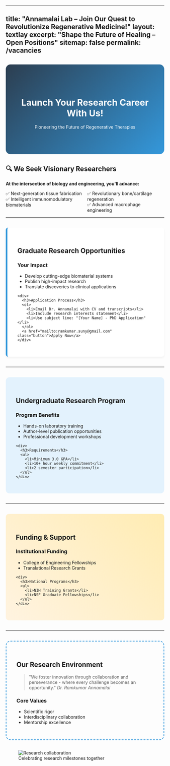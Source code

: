 
---
title: "Annamalai Lab – Join Our Quest to Revolutionize Regenerative Medicine!"
layout: textlay
excerpt: "Shape the Future of Healing – Open Positions"
sitemap: false
permalink: /vacancies
---

<style>
.hero {
  background: linear-gradient(135deg, #2c3e50, #3498db);
  padding: 4rem 2rem;
  border-radius: 15px;
  color: white;
  text-align: center;
  margin: 2rem 0;
}

.feature-card {
  background: white;
  border-left: 5px solid #3498db;
  padding: 2rem;
  margin: 2rem 0;
  border-radius: 8px;
  box-shadow: 0 4px 6px rgba(0,0,0,0.05);
}

.callout {
  background: #e3f2fd;
  padding: 2rem;
  border-radius: 12px;
  margin: 2rem 0;
}

.funding-section {
  background: linear-gradient(45deg, #fff3e0, #ffecb3);
  padding: 2rem;
  border-radius: 10px;
  margin: 2rem 0;
}

.lab-culture {
  border: 2px dashed #3498db;
  padding: 2rem;
  border-radius: 15px;
  margin: 2rem 0;
}

.research-list {
  columns: 2;
  list-style: none;
  padding: 0;
}

@media (max-width: 768px) {
  .research-list {
    columns: 1;
  }
}

.icon-lg {
  font-size: 1.5rem;
  margin-right: 0.5rem;
}
</style>

<div class="hero">
  <h1>Launch Your Research Career With Us!</h1>
  <p class="lead">Pioneering the Future of Regenerative Therapies</p>
</div>

## 🔍 We Seek Visionary Researchers

**At the intersection of biology and engineering, you'll advance:**

<ul class="research-list">
  <li>✅ Next-generation tissue fabrication</li>
  <li>✅ Intelligent immunomodulatory biomaterials</li>
  <li>✅ Revolutionary bone/cartilage regeneration</li>
  <li>✅ Advanced macrophage engineering</li>
</ul>

---

<section class="feature-card">
  <h2>Graduate Research Opportunities</h2>
  
  <div class="grid">
    <div>
      <h3>Your Impact</h3>
      <ul>
        <li>Develop cutting-edge biomaterial systems</li>
        <li>Publish high-impact research</li>
        <li>Translate discoveries to clinical applications</li>
      </ul>
    </div>
    
    <div>
      <h3>Application Process</h3>
      <ol>
        <li>Email Dr. Annamalai with CV and transcripts</li>
        <li>Include research interests statement</li>
        <li>Use subject line: "[Your Name] - PhD Application"</li>
      </ol>
      <a href="mailto:ramkumar.suny@gmail.com" class="button">Apply Now</a>
    </div>
  </div>
</section>

---

<section class="callout">
  <h2>Undergraduate Research Program</h2>
  
  <div class="grid">
    <div>
      <h3>Program Benefits</h3>
      <ul>
        <li>Hands-on laboratory training</li>
        <li>Author-level publication opportunities</li>
        <li>Professional development workshops</li>
      </ul>
    </div>
    
    <div>
      <h3>Requirements</h3>
      <ul>
        <li>Minimum 3.0 GPA</li>
        <li>10+ hour weekly commitment</li>
        <li>2 semester participation</li>
      </ul>
    </div>
  </div>
</section>

---

<section class="funding-section">
  <h2>Funding & Support</h2>
  
  <div class="grid">
    <div>
      <h3>Institutional Funding</h3>
      <ul>
        <li>College of Engineering Fellowships</li>
        <li>Translational Research Grants</li>
      </ul>
    </div>
    
    <div>
      <h3>National Programs</h3>
      <ul>
        <li>NIH Training Grants</li>
        <li>NSF Graduate Fellowships</li>
      </ul>
    </div>
  </div>
</section>

---

<section class="lab-culture">
  <h2>Our Research Environment</h2>
  
  <blockquote>
    "We foster innovation through collaboration and perseverance - where every challenge becomes an opportunity."
    <cite>Dr. Ramkumar Annamalai</cite>
  </blockquote>
  
  <div class="grid">
    <div>
      <h3>Core Values</h3>
      <ul>
        <li>Scientific rigor</li>
        <li>Interdisciplinary collaboration</li>
        <li>Mentorship excellence</li>
      </ul>
    </div>
  </div>
</section>

<figure>
  <img src="{{ site.url }}{{ site.baseurl }}/images/picpic/Gallery/phdcomics1.gif" 
       alt="Research collaboration" 
       class="research-image">
  <figcaption>Celebrating research milestones together</figcaption>
</figure>
<!---
title: "Annamalai Lab – Join Our Quest to Revolutionize Regenerative Medicine!"
layout: textlay
excerpt: "Shape the Future of Healing – Open Positions"
sitemap: false
permalink: /vacancies
---

<div class="hero-box" style="background: linear-gradient(135deg, #2c3e50, #3498db); padding: 2rem; border-radius: 15px; color: white; text-align: center; margin-bottom: 2rem;">
<h1 style="font-size: 2.5rem; text-shadow: 2px 2px 4px rgba(0,0,0,0.3);">🚀 Launch Your Research Career With Us!</h1>
</div>

## **We Want Trailblazers!**  
*If you eat, sleep, and breathe biomaterials innovation – let’s make magic happen.*  

🔬 **You’ll be pioneering:**  
- **Tissue fabrication** that would make 3D printing jealous  
- **Smart biomaterials** that whisper to immune cells  
- **Regeneration breakthroughs** for bones, cartilage and muscle that refuse to heal  
- **Macrophage whisperer** techniques to tame inflammation  

💥 **We’re hunting for:**  
- Synthetic biomaterial alchemists 🧪  
- Hydrogel elasticity gurus 🔬  
- Cellular mechanotransduction detectives 🕵️♂️  
- Bone biology enthusiasts 🦴  
- Macrophage mavericks 🦠  

---

<div class="opportunity-card" style="background: #f8f9fa; border-left: 5px solid #3498db; padding: 1.5rem; margin: 2rem 0; border-radius: 8px; box-shadow: 0 4px 6px rgba(0,0,0,0.05);">
<h2 style="color: #2c3e50;">🔥 Graduate Students & Postdocs: Let’s Change Medicine Together</h2>

**Your mission, should you choose to accept:**  
- Design experiments that make cells do the cha-cha slide 💃  
- Create biomaterial systems smarter than your phone 📱  
- Publish papers that make colleagues say “Why didn’t I think of that?!” 📚  

**How to Apply (We’ve Made It Easy):**  
1. Shoot an email to [Dr. Ramkumar](mailto:ramkumar.suny@gmail.com) with:  
   - A **1-paragraph pitch** about your science superpower  
   - Your CV (bonus points for creative formatting) 📄  
   - Transcripts (we promise not to judge that B in freshman chem) 🎓  
2. Subject line: “_[Your Name] – Future Biomaterials Rockstar [PhD/Postdoc]_”  

**Perks of Joining the Squad:**  
✅ Mentorship that turns you into an independent science ninja 🥷  
✅ Conference funds to present your world-changing work ✈️  
✅ First dibs on our lab’s legendary coffee stash ☕  

</div>

---

<div class="undergrad-callout" style="background: #e3f2fd; padding: 1.5rem; border-radius: 12px; margin: 2rem 0;">
<h2 style="color: #1a237e;">👩🔬 Undergraduate Researchers Wanted!</h2>

**No coffee-fetching interns here – you’ll be:**  
- Running *real experiments* from day one  
- Contributing to publications (hello, med school applications!) 🎓  
- Learning techniques most students only see in textbooks  

**Our Ideal Candidate:**  
- Can commit 10+ hrs/week (lab time > Netflix time) ⏳  
- Has a GPA that makes their mom proud 📈  
- Brings contagious enthusiasm (emoji game optional but appreciated) 😎  

**International Students:** Check out our [Global Exchange Program](https://nse.org/exchange/campus-profile/104/)! 🌍  
</div>

---

<div class="funding-highlight" style="background: linear-gradient(45deg, #fff3e0, #ffecb3); padding: 1.5rem; border-radius: 10px; margin: 2rem 0;">
<h3>💰 Funding Your Greatness</h3>

- **Full stipends** for PhD candidates  
- **Fellowship opportunities**:  
  - [BME Innovators Grant](https://engineering.buffalo.edu/home/academics/grad/scholarships.html) 💸  
  - [LSAMP Fellowship](https://engineering.buffalo.edu/home/diversity-inclusion/students/lsamp.html) for underrepresented researchers ✊  
  - Summer research awards (beach optional, discovery guaranteed) 🏖️  
</div>

---

<div class="lab-culture" style="border: 2px dashed #3498db; padding: 1.5rem; border-radius: 15px; margin: 2rem 0;">
<h3>❤️ Our Lab Vibe</h3>

**We’re not just colleagues – we’re:**  
- Failure-celebrators (every messed-up gel teaches something!)  
- Collaboration champions (no lone wolves here) 🐺  
- Work-hard, laugh-hard enthusiasts (dad jokes encouraged) 😂  

**Mentorship Promise:**  
> "I’ll help you grow from trainee to independent scientist – your success is my success."  
> – Dr. Annamalai  
</div>

---

<figure class="text-center">
<img src="{{ site.url }}{{ site.baseurl }}/images/picpic/Gallery/phdcomics1.gif" style="width: 65%; border-radius: 10px; box-shadow: 0 8px 16px rgba(0,0,0,0.2); margin: 2rem auto; display: block;">
<figcaption style="color: #666; font-style: italic; margin-top: 0.5rem;">When your Western blot finally works 😂</figcaption>
</figure>

<!---
title: "Annamalai Lab - Vacancies"
layout: textlay
excerpt: "Openings"
sitemap: false
permalink: /vacancies
---

# **Open positions**

#### **We are always looking for new group members with passion, work ethic, and grit!**

&nbsp;&nbsp;&nbsp;&nbsp;&nbsp;&nbsp; You will have the opportunity to work on the grand challenges of tissue fabrication, biomaterials engineering, immunomodulation, and immuno-engineering. Our lab collaborates with faculties in the college of engineering, medicine, and pharmacy in understanding various aspects of biomaterials development, tissue regeneration, and wound healing. You will be engaged in determining the essential and exciting questions, designing and executing experiments, performing assays, and making discoveries.

#### ***We are particularly looking for students with a background in the following areas: 1) Synthesis and characterization of synthetic biomaterials; 2) Elastic/viscoelastic properties of hydrogel matrices; 3) Cellular mechanotransduction; 4) Bone biology; 5) Macrophage biology***

### **i) Prospective Graduate Students and Postdocs**
&nbsp;&nbsp;&nbsp;&nbsp;&nbsp;&nbsp; If you are interested in working with us as a PhD student or Postdoctoral fellow, please send me an [email](mailto:ramkumar.suny@gmail.com). Briefly mention why you are interested in this position and attach a CV, with your graduate and undergraduate transcripts. No need for a separate cover letter or certificates. Please add _"Application PhD"_ or _"Application Postdoc"_ in the subject line. If you are a master's student at the University of Kentucky looking for a master's thesis project, email me or stop by my office. Women and underrepresented minorities are encouraged to apply.

#### ***Scientific Fit***
My lab is broadly focused on musculoskeletal tissue regeneration and bone biology. To this end, we develop injectable biomaterial systems, immunomodulatory strategies, and fabrication methods to regenerate tissues and organs. We also study the roles of immune cells, mainly macrophages in physiological and pathological conditions to elucidate their regenerative potential. Our research span both basic and translational research areas. The lab employs an array of biomaterial, mammalian cell culture techniques, and animal models to develop translatable strategies. If your research interest falls in this general description, please familiarize yourself with ongoing projects in the lab as well as our recent publications.

#### ***Mentoring Philosophy***
Choosing the right graduate advisor is critical for success in graduate school. I take the role of graduate advisor very seriously. As your mentor, I will train you to become an independent research scientist. At the beginning of your grad school, I will train you in our lab techniques and experimental design. As students develop their dissertation, my emphasis will shift towards training in scientific writing and grantsmanship as they gain research independence. I will do my best to fund your research, and help cover the expenses to one scientific meeting per year.

#### ***Graduate Stipend***
For availability of graduate research assistantships, please contact me via email. The PhD students will have the opportunity to apply for several fellowship that supports students working on projects integrating engineering and medicine cohesively to benefit the BME field and patients. More information on Fellowships can be found in the [link](https://engineering.buffalo.edu/home/academics/grad/scholarships.html). If you are an underrepresented minority, you can apply to the SUNY Louis Stokes Alliance for Minority Participation (LSAMP) fellowships. More info can be found here [link](https://engineering.buffalo.edu/home/diversity-inclusion/students/lsamp.html). For information on other graduate scholarship programs (for domestic students), please email me.

### **ii) Prospective Undergraduate / Exchange students**
&nbsp;&nbsp;&nbsp;&nbsp;&nbsp;&nbsp; Our lab welcomes passionate undergrads interested in gaining research experience while at the University at Buffalo. Preferences will be given to students with good grades, work ethic, ability to commit at least 10 hours/week to research, and 2+ semesters in the lab. If you are an international student interested in participating in the student exchange program at the University at BUffalo, please visit [NSE website](https://nse.org/exchange/campus-profile/104/). We also take summer interns if we get exceptional applicants (this usually means excellent grades and a personal recommendation).




<figure>
<img src="{{ site.url }}{{ site.baseurl }}/images/picpic/Gallery/phdcomics1.gif" width="75%">
</figure> -->
